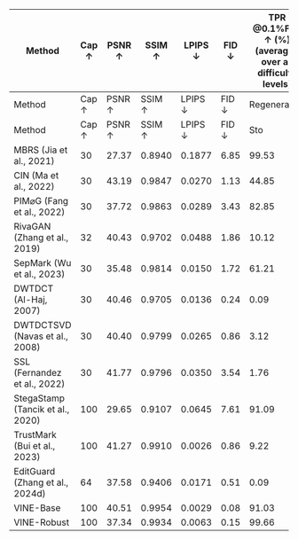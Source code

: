 | Method | Cap ↑ | PSNR ↑ | SSIM ↑ | LPIPS ↓ | FID ↓ | TPR @0.1%FPR ↑ (%) (averaged over all difficulty levels) | TPR @0.1%FPR ↑ (%) (averaged over all difficulty levels) | TPR @0.1%FPR ↑ (%) (averaged over all difficulty levels) | TPR @0.1%FPR ↑ (%) (averaged over all difficulty levels) | TPR @0.1%FPR ↑ (%) (averaged over all difficulty levels) | TPR @0.1%FPR ↑ (%) (averaged over all difficulty levels) | TPR @0.1%FPR ↑ (%) (averaged over all difficulty levels) | TPR @0.1%FPR ↑ (%) (averaged over all difficulty levels) |
| --- | --- | --- | --- | --- | --- | --- | --- | --- | --- | --- | --- | --- | --- |
| Method | Cap ↑ | PSNR ↑ | SSIM ↑ | LPIPS ↓ | FID ↓ | Regeneration | Regeneration | Global Editing | Global Editing | Global Editing | Local Editing | Local Editing | I2V |
| Method | Cap ↑ | PSNR ↑ | SSIM ↑ | LPIPS ↓ | FID ↓ | Sto | Det | Pix2Pix | Ultra | Magic | Ultra | CtrlN | SVD |
| MBRS (Jia et al., 2021) | 30 | 27.37 | 0.8940 | 0.1877 | 6.85 | 99.53 | 99.35 | 83.50 | 7.50 | 88.54 | 99.60 | 89.16 | 13.55 |
| CIN (Ma et al., 2022) | 30 | 43.19 | 0.9847 | 0.0270 | 1.13 | 44.85 | 51.65 | 51.40 | 17.00 | 68.38 | 51.28 | 66.04 | 2.93 |
| PIM⌀G (Fang et al., 2022) | 30 | 37.72 | 0.9863 | 0.0289 | 3.43 | 82.85 | 71.18 | 72.78 | 40.14 | 81.88 | 74.30 | 64.22 | 14.33 |
| RivaGAN (Zhang et al., 2019) | 32 | 40.43 | 0.9702 | 0.0488 | 1.86 | 10.12 | 12.50 | 6.22 | 4.14 | 33.96 | 34.28 | 56.92 | 3.15 |
| SepMark (Wu et al., 2023) | 30 | 35.48 | 0.9814 | 0.0150 | 1.72 | 61.21 | 73.85 | 87.74 | 51.84 | 82.58 | 92.94 | 97.14 | 8.81 |
| DWTDCT (Al-Haj, 2007) | 30 | 40.46 | 0.9705 | 0.0136 | 0.24 | 0.09 | 0.00 | 0.04 | 0.06 | 0.04 | 0.32 | 0.56 | 0.01 |
| DWTDCTSVD (Navas et al., 2008) | 30 | 40.40 | 0.9799 | 0.0265 | 0.86 | 3.12 | 1.43 | 3.82 | 4.02 | 30.84 | 24.56 | 50.04 | 0.76 |
| SSL (Fernandez et al., 2022) | 30 | 41.77 | 0.9796 | 0.0350 | 3.54 | 1.76 | 9.70 | 25.06 | 10.58 | 50.10 | 25.28 | 31.46 | 3.65 |
| StegaStamp (Tancik et al., 2020) | 100 | 29.65 | 0.9107 | 0.0645 | 7.61 | 91.09 | 92.13 | 93.72 | 51.24 | 91.18 | 98.84 | 99.06 | 30.85 |
| TrustMark (Bui et al., 2023) | 100 | 41.27 | 0.9910 | 0.0026 | 0.86 | 9.22 | 34.20 | 77.72 | 43.48 | 85.90 | 76.62 | 59.78 | 39.60 |
| EditGuard (Zhang et al., 2024d) | 64 | 37.58 | 0.9406 | 0.0171 | 0.51 | 0.09 | 6.00 | 0.06 | 1.16 | 0.24 | 0.18 | 2.66 | 0.18 |
| VINE-Base | 100 | 40.51 | 0.9954 | 0.0029 | 0.08 | 91.03 | 99.25 | 96.30 | 80.90 | 89.29 | 99.60 | 89.68 | 25.44 |
| VINE-Robust | 100 | 37.34 | 0.9934 | 0.0063 | 0.15 | 99.66 | 99.98 | 97.46 | 86.86 | 94.58 | 99.96 | 93.04 | 36.33 |
